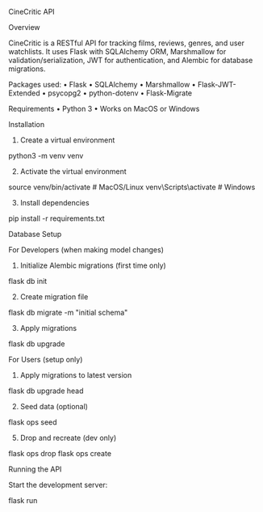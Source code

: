 CineCritic API

Overview

CineCritic is a RESTful API for tracking films, reviews, genres, and user watchlists.
It uses Flask with SQLAlchemy ORM, Marshmallow for validation/serialization, JWT for authentication, and Alembic for database migrations.

Packages used:
	•	Flask
	•	SQLAlchemy
	•	Marshmallow
	•	Flask-JWT-Extended
	•	psycopg2
	•	python-dotenv
	•	Flask-Migrate

Requirements
	•	Python 3
	•	Works on MacOS or Windows

Installation

1. Create a virtual environment

python3 -m venv venv

2. Activate the virtual environment

source venv/bin/activate   # MacOS/Linux
venv\Scripts\activate      # Windows

3. Install dependencies

pip install -r requirements.txt

Database Setup

For Developers (when making model changes)

1. Initialize Alembic migrations (first time only)

flask db init

2. Create migration file

flask db migrate -m "initial schema"

3. Apply migrations

flask db upgrade

For Users (setup only)

1. Apply migrations to latest version

flask db upgrade head

2. Seed data (optional)

flask ops seed

5. Drop and recreate (dev only)

flask ops drop
flask ops create

Running the API

Start the development server:

flask run
